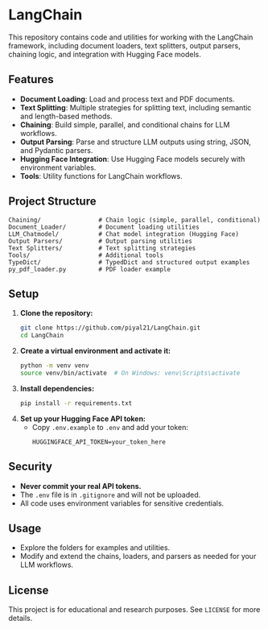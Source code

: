 # LangChain 

This repository contains code and utilities for working with the LangChain framework, including document loaders, text splitters, output parsers, chaining logic, and integration with Hugging Face models.

## Features
- **Document Loading**: Load and process text and PDF documents.
- **Text Splitting**: Multiple strategies for splitting text, including semantic and length-based methods.
- **Chaining**: Build simple, parallel, and conditional chains for LLM workflows.
- **Output Parsing**: Parse and structure LLM outputs using string, JSON, and Pydantic parsers.
- **Hugging Face Integration**: Use Hugging Face models securely with environment variables.
- **Tools**: Utility functions for LangChain workflows.

## Project Structure
```
Chaining/                # Chain logic (simple, parallel, conditional)
Document_Loader/         # Document loading utilities
LLM_Chatmodel/           # Chat model integration (Hugging Face)
Output Parsers/          # Output parsing utilities
Text Splitters/          # Text splitting strategies
Tools/                   # Additional tools
TypeDict/                # TypedDict and structured output examples
py_pdf_loader.py         # PDF loader example
```

## Setup
1. **Clone the repository:**
   ```bash
   git clone https://github.com/piyal21/LangChain.git
   cd LangChain
   ```
2. **Create a virtual environment and activate it:**
   ```bash
   python -m venv venv
   source venv/bin/activate  # On Windows: venv\Scripts\activate
   ```
3. **Install dependencies:**
   ```bash
   pip install -r requirements.txt
   ```
4. **Set up your Hugging Face API token:**
   - Copy `.env.example` to `.env` and add your token:
     ```
     HUGGINGFACE_API_TOKEN=your_token_here
     ```

## Security
- **Never commit your real API tokens.**
- The `.env` file is in `.gitignore` and will not be uploaded.
- All code uses environment variables for sensitive credentials.

## Usage
- Explore the folders for examples and utilities.
- Modify and extend the chains, loaders, and parsers as needed for your LLM workflows.

## License
This project is for educational and research purposes. See `LICENSE` for more details.
